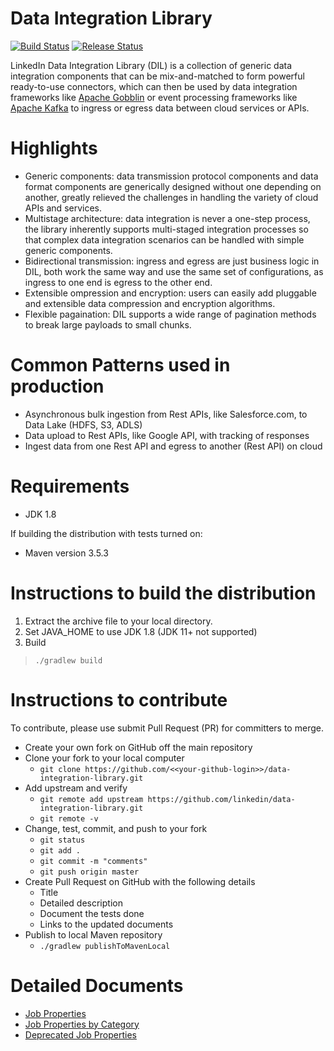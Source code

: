 # Data Integration Library 
[![Build Status](https://github.com/linkedin/data-integration-library/actions/workflows/build-and-test.yml/badge.svg?branch=master)](https://github.com/linkedin/data-integration-library/actions?query=workflow%3A%22Build+and+Run+Tests%22+branch%3Amaster+event%3Apush)
[![Release Status](https://github.com/linkedin/data-integration-library/actions/workflows/release.yml/badge.svg?branch=master)](https://github.com/linkedin/data-integration-library/actions?query=workflow%3A%22Release+and+Publish%22+branch%3Amaster+event%3Apush)

LinkedIn Data Integration Library (DIL) is a collection of generic data integration components that can be mix-and-matched to form powerful ready-to-use connectors, which can then be used by data integration frameworks like [Apache Gobblin](https://gobblin.apache.org) or event processing frameworks like [Apache Kafka](https://kafka.apache.org/) to ingress or egress data between cloud services or APIs.    

# Highlights
- Generic components: data transmission protocol components and data format components are generically designed without one depending on another, greatly relieved the challenges in handling the variety of cloud APIs and services. 
- Multistage architecture: data integration is never a one-step process, the library inherently supports multi-staged integration processes so that complex data integration scenarios can be handled with simple generic components. 
- Bidirectional transmission: ingress and egress are just business logic in DIL, both work the same way and use the same set of configurations, as ingress to one end is egress to the other end.
- Extensible ompression and encryption: users can easily add pluggable and extensible data compression and encryption algorithms.
- Flexible pagaination: DIL supports a wide range of pagination methods to break large payloads to small chunks.

# Common Patterns used in production
- Asynchronous bulk ingestion from Rest APIs, like Salesforce.com, to Data Lake (HDFS, S3, ADLS)
- Data upload to Rest APIs, like Google API, with tracking of responses
- Ingest data from one Rest API and egress to another (Rest API) on cloud

# Requirements
* JDK 1.8

If building the distribution with tests turned on:
* Maven version 3.5.3 

# Instructions to build the distribution
1. Extract the archive file to your local directory.
2. Set JAVA_HOME to use JDK 1.8 (JDK 11+ not supported)
3. Build
> `./gradlew build` 

# Instructions to contribute 
To contribute, please use submit Pull Request (PR) for committers to merge. 
- Create your own fork on GitHub off the main repository
- Clone your fork to your local computer
    - `git clone https://github.com/<<your-github-login>>/data-integration-library.git`
- Add upstream and verify
    - `git remote add upstream https://github.com/linkedin/data-integration-library.git`
    - `git remote -v`
- Change, test, commit, and push to your fork
    - `git status`
    - `git add .`
    - `git commit -m "comments"`
    - `git push origin master`
- Create Pull Request on GitHub with the following details
    - Title 
    - Detailed description
    - Document the tests done
    - Links to the updated documents
- Publish to local Maven repository
    - `./gradlew publishToMavenLocal`

# Detailed Documents

- [Job Properties](https://github.com/linkedin/data-integration-library/blob/master/docs/parameters/summary.md)
- [Job Properties by Category](https://github.com/linkedin/data-integration-library/blob/master/docs/parameters/categories.md)
- [Deprecated Job Properties](https://github.com/linkedin/data-integration-library/blob/master/docs/parameters/deprecated.md)
